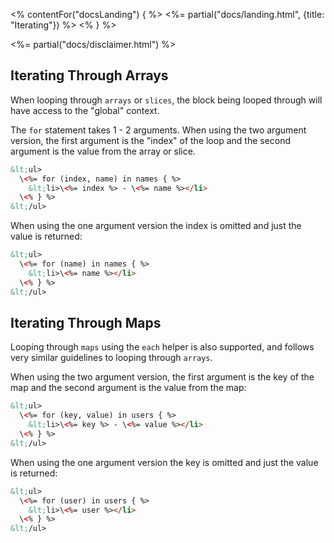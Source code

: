 <% contentFor("docsLanding") { %>
  <%= partial("docs/landing.html", {title: "Iterating"}) %>
<% } %>

<%= partial("docs/disclaimer.html") %>

## Iterating Through Arrays

When looping through `arrays` or `slices`, the block being looped through will have access to the "global" context.

The `for` statement takes 1 - 2 arguments. When using the two argument version, the first argument is the "index" of the loop and the second argument is the value from the array or slice.

```html
&lt;ul>
  \<%= for (index, name) in names { %>
    &lt;li>\<%= index %> - \<%= name %></li>
  \<% } %>
&lt;/ul>
```

When using the one argument version the index is omitted and just the value is returned:

```html
&lt;ul>
  \<%= for (name) in names { %>
    &lt;li>\<%= name %></li>
  \<% } %>
&lt;/ul>
```

## Iterating Through Maps

Looping through `maps` using the `each` helper is also supported, and follows very similar guidelines to looping through `arrays`.

When using the two argument version, the first argument is the key of the map and the second argument is the value from the map:

```html
&lt;ul>
  \<%= for (key, value) in users { %>
    &lt;li>\<%= key %> - \<%= value %></li>
  \<% } %>
&lt;/ul>
```

When using the one argument version the key is omitted and just the value is returned:

```html
&lt;ul>
  \<%= for (user) in users { %>
    &lt;li>\<%= user %></li>
  \<% } %>
&lt;/ul>
```
